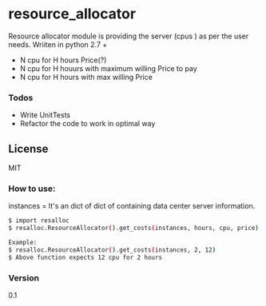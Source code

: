 # resource_allocator

Resource allocator module is providing the server (cpus ) as per the user needs. Wriiten in python 2.7 + 
  - N cpu for H hours Price(?)
  - N cpu for H houurs with maximum willing Price to pay
  - N cpu for H hours with max willing Price 

### Todos
 - Write UnitTests
 - Refactor the code to work in optimal way

License
----

MIT

### How to use:

instances = It's an dict of dict of containing data center server information.
```sh
$ import resalloc
$ resalloc.ResourceAllocator().get_costs(instances, hours, cpu, price)

Example:
$ resalloc.ResourceAllocator().get_costs(instances, 2, 12)
$ Above function expects 12 cpu for 2 hours
```

### Version
0.1
